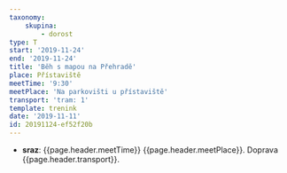 ```yaml
---
taxonomy:
    skupina:
        - dorost
type: T
start: '2019-11-24'
end: '2019-11-24'
title: 'Běh s mapou na Přehradě'
place: Přístaviště
meetTime: '9:30'
meetPlace: 'Na parkovišti u přístaviště'
transport: 'tram: 1'
template: trenink
date: '2019-11-11'
id: 20191124-ef52f20b
---
```

* **sraz**: {{page.header.meetTime}} {{page.header.meetPlace}}. Doprava {{page.header.transport}}.
